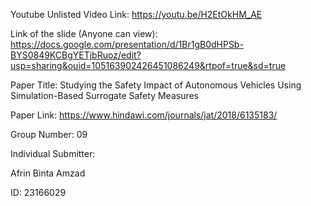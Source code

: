 Youtube Unlisted Video Link: https://youtu.be/H2EtOkHM_AE

Link of the slide (Anyone can view): https://docs.google.com/presentation/d/1Br1gB0dHPSb-BYS0849KCBgYETjbRuoz/edit?usp=sharing&ouid=105163902426451086249&rtpof=true&sd=true

Paper Title: Studying the Safety Impact of Autonomous Vehicles Using Simulation-Based Surrogate Safety Measures

Paper Link:  https://www.hindawi.com/journals/jat/2018/6135183/

Group Number: 09

Individual Submitter:

Afrin Binta Amzad

ID: 23166029